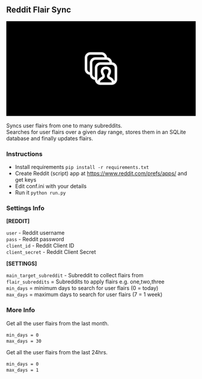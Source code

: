 ## Reddit Flair Sync

![](i.jpg)

Syncs user flairs from one to many subreddits.  
Searches for user flairs over a given day range, stores them in an SQLite database and finally updates flairs.

### Instructions

-   Install requirements `pip install -r requirements.txt`
-   Create Reddit (script) app at https://www.reddit.com/prefs/apps/ and get keys
-   Edit conf.ini with your details
-   Run it `python run.py`

### Settings Info

**[REDDIT]**

`user` - Reddit username  
`pass` - Reddit password  
`client_id` - Reddit Client ID  
`client_secret` - Reddit Client Secret  

**[SETTINGS]**

`main_target_subreddit` - Subreddit to collect flairs from  
`flair_subreddits` = Subreddits to apply flairs e.g. one,two,three  
`min_days` = minimum days to search for user flairs (0 = today)  
`max_days` = maximum days to search for user flairs (7 = 1 week)

### More Info

Get all the user flairs from the last month.

    min_days = 0
    max_days = 30

Get all the user flairs from the last 24hrs.

    min_days = 0
    max_days = 1
